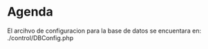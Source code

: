 # Agenda

El arcihvo de configuracion para la base de datos se encuentara en: ./control/DBConfig.php
